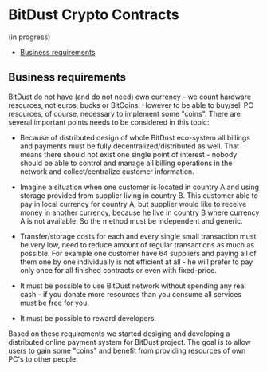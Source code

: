 # BitDust Crypto Contracts

(in progress)

* [Business requirements](#business-requirements)



## Business requirements

BitDust do not have (and do not need) own currency - we count hardware resources, not euros, bucks or BitCoins. However to be able to buy/sell PC resources, of course, necessary to implement some "coins". There are several important points needs to be considered in this topic:

+ Because of distributed design of whole BitDust eco-system all billings and payments must be fully decentralized/distributed as well. That means there should not exist one single point of interest - nobody should be able to control and manage all billing operations in the network and collect/centralize customer information.

+ Imagine a situation when one customer is located in country A and using storage provided from supplier living in country B. This customer able to pay in local currency for country A, but supplier would like to receive money in another currency, because he live in country B where currency A is not available. So the method must be independent and generic.

+ Transfer/storage costs for each and every single small transaction must be very low, need to reduce amount of regular transactions as much as possible. For example one customer have 64 suppliers and paying all of them one by one individually is not efficient at all - he will prefer to pay only once for all finished contracts or even with fixed-price.

+ It must be possible to use BitDust network without spending any real cash - if you donate more resources than you consume all services must be free for you.

+ It must be possible to reward developers.



Based on these requirements we started desiging and developing a distributed online payment system for BitDust project. The goal is to allow users to gain some "coins" and benefit from providing resources of own PC's to other people.

